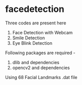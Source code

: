 # facedetection

Three codes are present here 
  1. Face Detection with Webcam
  2. Smile Detection
  3. Eye Blink Detection
  
 Following packages are required -
 1. dlib and dependencies
 2. opencv2 and dependencies

Using 68 Facial Landmarks .dat file
